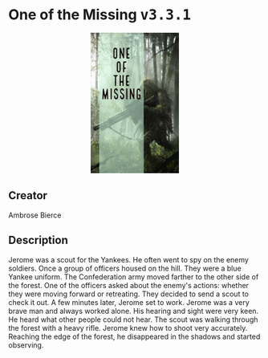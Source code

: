 
# One of the Missing <kbd>v3.3.1</kbd>

<center>
  <img src="./cover-1024.jpg"/>
</center>

## Creator
Ambrose Bierce

## Description
Jerome was a scout for the Yankees. He often went to spy on the enemy soldiers. Once a group of officers housed on the hill. They were a blue Yankee uniform. The Confederation army moved farther to the other side of the forest. One of the officers asked about the enemy's actions: whether they were moving forward or retreating. They decided to send a scout to check it out. A few minutes later, Jerome set to work. Jerome was a very brave man and always worked alone. His hearing and sight were very keen. He heard what other people could not hear. The scout was walking through the forest with a heavy rifle. Jerome knew how to shoot very accurately. Reaching the edge of the forest, he disappeared in the shadows and started observing.
